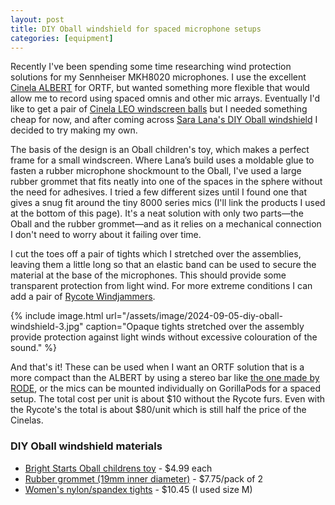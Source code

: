 ```yaml
---
layout: post
title: DIY Oball windshield for spaced microphone setups
categories: [equipment]
---
```


Recently I've been spending some time researching wind protection solutions for my Sennheiser MKH8020 microphones. I use the excellent [Cinela ALBERT](https://www.cinela.fr/albert/ "Cinela ALBERT windshield") for ORTF, but wanted something more flexible that would allow me to record using spaced omnis and other mic arrays. <!--more-->Eventually I'd like to get a pair of [Cinela LEO windscreen balls](https://www.cinela.fr/leonard/ "Cinela LEO windscreen balls") but I needed something cheap for now, and after coming across [Sara Lana's DIY Oball windshield](https://saralana.xyz/windscreen "DIY windscreen with o-ball: A simple tutorial to do a windscreen for your microphone (⌀ 20mm), step by step") I decided to try making my own.

The basis of the design is an Oball children's toy, which makes a perfect frame for a small windscreen. Where Lana’s build uses a moldable glue to fasten a rubber microphone shockmount to the Oball, I've used a large rubber grommet that fits neatly into one of the spaces in the sphere without the need for adhesives. I tried a few different sizes until I found one that gives a snug fit around the tiny 8000 series mics (I'll link the products I used at the bottom of this page). It's a neat solution with only two parts—the Oball and the rubber grommet—and as it relies on a mechanical connection I don't need to worry about it failing over time.

I cut the toes off a pair of tights which I stretched over the assemblies, leaving them a little long so that an elastic band can be used to secure the material at the base of the microphones. This should provide some transparent protection from light wind. For more extreme conditions I can add a pair of [Rycote Windjammers](https://www.bhphotovideo.com/c/product/322367-REG/Rycote_021801_Windjammer_for_Baby_Ball.html "Rycote BBG Windjammer at B&H Photo Video").

{% include image.html url="/assets/image/2024-09-05-diy-oball-windshield-3.jpg" caption="Opaque tights stretched over the assembly provide protection against light winds without excessive colouration of the sound." %}

And that's it! These can be used when I want an ORTF solution that is a more compact than the ALBERT by using a stereo bar like [the one made by RODE](https://www.bhphotovideo.com/c/product/1383781-REG/rode_sb20_stereo_bar_high_quality_stereo_bar_for.html "RODE Stereo Bar at B&H Photo Video"), or the mics can be mounted individually on GorillaPods for a spaced setup. The total cost per unit is about $<!-- comment to escape markdown rendering $ symbol-->10 without the Rycote furs. Even with the Rycote's the total is about $<!-- comment to escape markdown rendering $ symbol-->80/unit which is still half the price of the Cinelas.

### DIY Oball windshield materials

- [Bright Starts Oball childrens toy](https://www.amazon.com/Bright-Starts-Oball-Easy-Grasp-Classic-Ball-BPA-Free-Age-Newborn/dp/B07QVLV349/ref=sr_1_1?dib=eyJ2IjoiMSJ9.56hTB6MN8hiJyL-4YdA1asUidFylroP6NpVJ8AHghFVE9n3lwpOjj07AnRAq4eKGsQANQWFeJMURj_4W7Bi_qYIhzpSphz55H933IQsc7tycKDjnhgWTEKpwtiaRFRcDuRyGTgv8gV3PFwvXUlXuGcSE_O8PqCJ0IXcBxkuCNUpNbDruXdQMFkHIZQ5E0A9RGfs6TzmttScoTKLjZvpFhjvcU72CRA_frUi_ffYvKZRHhjNrDlFQJlYqljpV2sU7FdWxwpXQPFD3JDAO6jLQ3BHRO3062CpHzcjl2ny2kOQ.qwfE_BrndQfKPXj5aoEtaCsAdl9OUZzd2Y92z1ptgNY&dib_tag=se&keywords=Bright%2BStarts%2BOball%2Bchildrens%2Btoy&qid=1725629026&sr=8-1&th=1) - $4.99 each
- [Rubber grommet (19mm inner diameter)](https://www.amazon.com/dp/B07HLRL35Q?ref=ppx_yo2ov_dt_b_fed_asin_title&th=1) - $7.75/pack of 2
- [Women's nylon/spandex tights](https://www.amazon.com/Hanes-Reflections-Womens-Opaque-Tights/dp/B07DLM2G6G/ref=sr_1_1?crid=38MGQW0YED5M0&dib=eyJ2IjoiMSJ9.D0yebC6m8xsOBYaQOUVBEhdomzmQqvlLoGbtW44SAC1t4ULziAStY_xwRaj-oNoobdxV2mH-GByJ6KNGmu_Fs0hW7iWm8wiX0daK31x8blKgKSAhVmGzx3-88cSezs2-Fzqz2xqdYg1A2F-RFZ03CZyJj2XkCr08-hDw1ORz6jpBHx50Vj7q-UGMm7BwsFVszzgd6YT23i4HHjV6ZH4wroGuLb5Hu-uMQ91g56f4SmDeXTALcJSUdEp1ry0V8qRMizXKDzk8tOedWUnG66qPZIaxQWUBVDW1bQG8dFch1p0.GmTL_tYQFpQ6X7qmaE-nXYMRZrSVtq_SLgRVfYUf0g0&dib_tag=se&keywords=hanes+opaque+womens+tights&qid=1725629875&sprefix=hanes+opaque+womens+tights%2Caps%2C116&sr=8-1) - $10.45 (I used size M)
